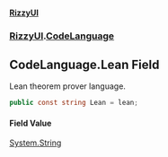 #### [RizzyUI](index 'index')
### [RizzyUI](RizzyUI 'RizzyUI').[CodeLanguage](RizzyUI.CodeLanguage 'RizzyUI.CodeLanguage')

## CodeLanguage.Lean Field

Lean theorem prover language.

```csharp
public const string Lean = lean;
```

#### Field Value
[System.String](https://docs.microsoft.com/en-us/dotnet/api/System.String 'System.String')